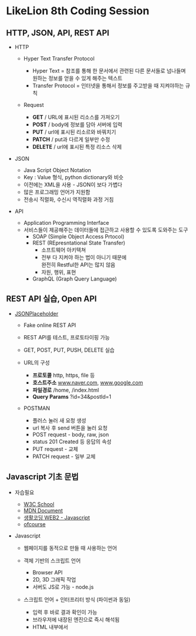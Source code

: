 # LikeLion 8th Coding Session

## HTTP, JSON, API, REST API

 + HTTP
    + Hyper Text Transfer Protocol
        + Hyper Text = 참조를 통해 한 문서에서 관련된 다른 문서들로 넘나들며 <br/>
        원하는 정보를 얻을 수 있게 해주는 텍스트
        + Transfer Protocol = 인터넷을 통해서 정보를 주고받을 때 지켜야하는 규칙
        
    + Request
        + __GET__ / URL에 표시된 리소스를 가져오기
        + __POST__ / body에 정보를 담아 서버에 입력
        + __PUT__ / url에 표시된 리소르와 바꿔치기
        + __PATCH__ / put과 다르게 일부만 수정
        + __DELETE__ / url에 표시된 특정 리소스 삭제
        
+ JSON
    + Java Script Object Notation
    + Key : Value 형식, python dictionary와 비슷
    + 이전에는 XML을 사용 - JSON이 보다 가볍다
    + 많은 프로그래밍 언어가 지원함
    + 전송시 직렬화, 수신시 역직렬화 과정 거침
        
+ API
    + Application Programming Interface
    + 서비스들이 제공해주는 데이터들에 접근하고 사용할 수 있도록 도와주는 도구
        + SOAP (Simple Object Access Prtocol)
        + REST (REpresntational State Transfer)           
            + 소프트웨어 아키텍쳐
            + 전부 다 지켜야 하는 법이 아니기 때문에<br/>
              완전히 Restful한 API는 많지 않음
            + 자원, 행위, 표현
        + GraphQL (Graph Query Language)

## REST API 실습, Open API

 + [JSONPlaceholder](https://jsonplaceholder.typicode.com/)
    + Fake online REST API
    + REST API를 테스트, 프로토타이핑 가능
    + GET, POST, PUT, PUSH, DELETE 실습
    
    + URL의 구성
      + __프로토콜__  http, https, file 등
      + __호스트주소__ www.naver.com, www.google.com
      + __파일경로__ /home, /index.html
      + __Query Params__ ?id=34&postId=1
      
    + POSTMAN
      + 플러스 눌러 새 요청 생성
      + url 복사 후 send 버튼을 눌러 요청
      + POST request - body, raw, json
      + status 201 Created 등 응답의 속성
      + PUT request - 교체
      + PATCH request - 일부 교체
 
## Javascript 기초 문법

  + 자습필요
    + [W3C School](https://www.w3schools.com/)
    + [MDN Document](https://developer.mozilla.org/ko/docs/Web/JavaScript)
    + [생활코딩 WEB2 - Javascript](http://opentutorials.org/course/3085)
    + [ofcourse](https://ofcourse.kr/)

  + Javascript
    + 웹페이지를 동적으로 만들 때 사용하는 언어
    + 객체 기반의 스크립트 언어
      + Browser API
      + 2D, 3D 그래픽 작업
      + 서버도 JS로 가능 - node.js
    + 스크립트 언어 + 인터프리터 방식 (파이썬과 동일)
      + 입력 후 바로 결과 확인이 가능
      + 브라우저에 내장된 엔진으로 즉시 해석됨
      + HTML 내부에서 <script> 태그내에 사용
      + ~.js 파일로 만들고, <script src="파일경로"> 를 사용해서 불러오기

    + 변수
      + 사용가능한 데이터 타입: Boolean, Null, Undefined, Number, String, Symbol, Object
      + var: 권장하지 않는 변수 선언 방식
        + Hoisting
        + Function scope 변수 (타 언어와 다른 점)
        + 중복 선언 가능
        + 예측하기 어려운 코드를 만들 수 있다
      + let: block scope 변수 (타 언어와 비슷하게 동작)
        ```javascript
        let booleanVal = true
        ```
      + const: 변하지 않는 데이터를 저장 (ex. 파이, 객체), 변경불가
    
    + for문
      + 일반적인 반복
        ```javascript
        for (let i = 0; i < 10; i++) {
          console.log(i);
        }
        ```
      + for in / object안의 key들 순회
        ```javascript
        const numInfo = { "one": "first", "two" : "second", "three": "third"};
        for (const i in numInfo) {
          console.log(`기수: ${i}, 서수: ${numInfo[i]}`);
        }
        //기수: one, 서수: first
        //기수: two, 서수: second
        //기수: three, 서수: third
        ```
      + for of / list등 iterable한 객체 
        ```javascript
        const oddNums = [1, 3, 5, 7, 9, 11];
        for(const i of oddNums){
          console.log(i);
        }
        ```
      + while
        ```javascript
        let i = 0;
        while (i < 10) {
          console.log(i);
          i++;
        }
        ```
      
    + 조건문
      + prompt - 사용자로부터 입력을 받아옴
      + if문, else if문, else문
      + 조건실행절이 단문일 경우 중괄호 생략
      
  + DOM 다루기
    + DOM : Document Object Model (div 등)
    + 웹페이지에 접근할 수 있게 해주는 일종의 인터페이스
    + js와는 별개, js에 DOM 조작가능한 API 존재

    + node 선택하기
      ```javascript
      // ID로 DOM 객체 선택
      let idObj = document.getElementById("name");
      // Class로 DOM 객체 선택, 여러 노드가 list 객체(HTMLCollection)에 담겨 나옴
      let classObj = document.getElementsByClassName("");
      // CSS 선택자로 DOM 객체 선택, All은 NodeList에 일치하는 노드 담겨 나옴
      let selectorObj = document.querySelector("#main");
      let selectorObj = document.querySelectorAll(".sfbgx");
      ```
    + 속성 변경하기
      + 내가 원하는 노드 선택
        1. 오른쪽 클릭 - 검사
        2. 오른쪽 클릭 - Copy - Copy selecter
      ```javascript
      let selectorObj = document.querySelectorAll("Copyed selecter");
      
      // 사용할 수 있는 속성들
      // style, innerText, innerHtml
      selectorObj.style = "color:yellow";
      selectorObj.innerText = "헬로"; //텍스트로 인식
      selectorObj.innerHTML = `<a href="https://www.naver.com">네이버로 가기</a>`;
      // a Tag의 herf 속성같은 각종 태그들의 속성들
      selectorObj.href = "https://www.naver.com";
      let newNode = document.createElement("p");
      selectorObj.appendChild(newNode);  //추가 가능
      ```
    + 함수
      + 기본 형태
        ```javascript
        // 새로운 노드를 추가해주는 함수
        function ver1_appendNewNode(target, tag="p", text="기본값") {
          let newTag = document.createElement(tag);
          newTag.innerText = text;

          target.appendChild(newTag);
        }

        appendNewNode(target);
        appendNewNode(target, "a");
        appendNewNode(target, "a", "A태그!");
        ```
      + 익명 함수, 특성 
        ```javascript
        // 익명함수의 형태
        let ver2_appendNewNode = function(target, tag="p", text="기본값") {
          let newTag = document.createElement(tag);
          newTag.innerText = text;

          target.appendChild(newTag);
        }
        ```
      + 화살표 함수
        ```javascript
        let ver3_appendNewNode = (target, tag="p", text="기본값") => {
          let newTag = document.creteElement(tag);
          newTag.innerText = text;

          target.appendChild(newTag);
        }
        ```
        
## Fetch API
  + 자바 스크립트 내의 API 활용
  + 비동기 처리
    + Promise 객체를 사용
      + 대기, 이행, 거부의 상태를 가짐
      + async, await 키워드 활용하여 Promise객체 안의 정보를 뽑아올 수 있음
      + Promise객체의 콜백함수 사용 (then, catch 등)
  + Fetch API
    + 네트워크 통신을 위해서 제공되는 API
    + Promise 객체를 반환
    + Request, Response 두 객체 사용
    ```javascript
    function promiseTest1(timer) {
        // Promise 객체를 new 키워드를 통해 만들어줍니다.
        let promiseObj = new Promise((resolve, reject) => {
            setTimeout(() => {
                // resolve 함수를 통해 메시지를 반환해줍니다.
                resolve(`Timer : ${timer}`)
            }, timer);
        });

        // 반환된 메시지는 then 함수를 통해 익명함수의 매개변수
        // 여기서는 value로 들어가게 되고,
        // console.log(value)로 출력됩니다.
        promiseObj.then((value) => console.log(value));

    }

    function promiseTest2(timer) {
        // status를 랜덤으로 만듭니다.
        // Math.floor() : 바닥함수 -> 소수점이하를 버립니다.
        // Math.random() : 0~1 사이의 랜덤한 숫자를 반환합니다.
        const status = Math.floor(Math.random() * 10) % 2;
        let promiseObj = new Promise((resolve, reject) => {
            // 랜덤으로 뽑은 status가 1이면 resolve
            // status가 0이면 reject로 메시지를 반환합니다.
            setTimeout(() => {
                if (status === 1) resolve('성공!');
                else reject('실패ㅠ');
            }, timer)
        })

        promiseObj
            .then((value) => console.log(value))
            .catch((error) => console.error(error));
    }
    ```
    + FetchAPI
    ```javascript
    // Fetch API로 JSON Placeholder 테스트
    const url = "https://jsonplaceholder.typicode.com/posts";
    fetch(url)
        .then(response => response.json())
        .then(json => console.log(json))
        
    // Fetch API로 POST 요청 날리기
    // 생성할 Post 객체
    let newPost = {
        title: 'foo',
        body: 'bar',
        userId: 1
    };
    
    fetch(url, {
        // HTTP 요청 메소드 사용 가능
        method: 'POST',
        // body는 직렬화해서 전송
        body: JSON.stringify(newPost),
        // Header를 추가해서 우리가 보내는 데이터에 대한 정보를 서버에 알려준다.
        header: {
            "Content-type": "application/json; charset=UTF-8"
        }
    })
        .then(response => {
            console.log("response 타입: " + typeof(response));
            return response.json();
        })
        .then(json => {
            console.log("response.json() 타입: " + typeof(json));
            console.log(json)
        })
        //화살표 함수의 입력 1개 - ()생략, return 1개 - {}생략가능
    
    ```
    
## UI 작업, Kakao Map 삽입

  1. html 구조 만들기<br>
      + 매우 간단 - navbar, main
    
  2. 기본으로 들어있는 스타일 제거 <br>
      + 기본적으로 html, body에 margin이 들어있다.
      + 그대로 놔두게 되면 꽉찬 화면을 만들 수 없다.
      + body, html이 전체 화면을 채우도록 크기를 지정
  
  3. Navbar 만들기
      + 적당한 색깔
      + 투명도를 주어 뒤에 Map도 보일 수 있도록 해준다.

  4. Fontawesome CDN 추가
      + Fontawesome은 아이콘 폰트를 제공해주는 사이트
        ```html
        <!-- cdnjs fontawesome -->
        <link href="https://cdnjs.cloudflare.com/ajax/libs/font-awesome/5.14.0/css/all.min.css" rel="stylesheet">
        ```
      + [여기서](https://fontawesome.com/icons?d=gallery) Back button과 유사한 것을 찾음
      ```html
      <i class="fas fa-chevron-left"></i>
      ```

  5. Navbar에 Back button 추가하기
      + 위치는 왼쪽에 고정
      + 색은 흰색
      + 사이즈 조절해서 적당한 크기로 만들어준다.

  6. kakao 지도 추가하기
      + API 키 발급하기
      + 예제를 읽어보고, 지도를 추가해준다.
          1. [Kakao Developers](https://developers.kakao.com/) 로그인
          2. 내 애플리케이션 - 애플리케이션 추가하기 - 앱 이름 작성 - com.mask.nearby.likelion - 저장
          3. js 앱 키 복사
          4. 제품 - 지도/로컬 - 문서 보기 - 지도 SDK - 해당 가이드
          5. JavaScript 개발 가이드 - 시작하기
          6. 시작하기 
          + 지도를 담을 영역 만들기
            ```html
            <div id="map" style="width:500px;height:400px;"></div>
            ```
          + 실제 지도를 그리는 Javascript API를 불러오기
            ```html
            <script type="text/javascript" src="//dapi.kakao.com/v2/maps/sdk.js?appkey=발급받은 APP KEY를 넣으시면 됩니다."></script>
            ```
          + 지도를 띄우는 코드 작성
            ```html
            let container = document.getElementById('map'); //지도를 담을 영역의 DOM 레퍼런스
            let options = { //지도를 생성할 때 필요한 기본 옵션
              center: new kakao.maps.LatLng(33.450701, 126.570667), //지도의 중심좌표.
              level: 3 //지도의 레벨(확대, 축소 정도)
            };

            let map = new kakao.maps.Map(container, options); //지도 생성 및 객체 리턴
            ```
          + 사이트 도메인 등록 - 내 애플리케이션 - 플랫폼 설정하기 - Web 플랫폼 등록 - `http://127.0.0.1:8080`
          + vscode - 새 터미널 - `python -m http.server 8080`
          + 크롬 url `127.0.0.1:8080`
      + 지도 크기 조정하기 - width, height 100%
      + 지도 위치 조정하기

  7. 검색 창 만들기
      + 검색창 구조
          + 검색창 전체 위치를 조정해 줄 컨테이너
          + 검색창을 감싸고 있는 배경
          + 검색창의 input
          + 검색 버튼
          ```html
          <i class="fas fa-search"></i>
          ```
      + 검색창 폰트를 나눔고딕으로 바꾸기 위해 웹폰트 가져오기 - css최상단
      ```css
      @import url(//fonts.googleapis.com/earlyaccess/nanumgothic.css); .nanumgothic * { font-family: 'Nanum Gothic', sans-serif; }
      ```
      + 웹폰트 적용하기

## 메인 화면 기능 구현
  0. 준비 
      + <script>로 구현했던 코드 js로 옮기기
      + 장소 검색 API를 사용하기 위하여 appkey={{key}}__&libraries=services__ 추가 필요 
      + [공적 마스크 판매 현황 조회 API](https://app.swaggerhub.com/apis-docs/Promptech/public-mask-info/20200307-oas3)
  
  1. 검색 기능
      + 검색 버튼, enter 눌렀을 때 검색
      + keyword로 검색 [sample](https://apis.map.kakao.com/web/sample/keywordBasic/)
      + 검색 내용을 가운데로 띄우기 `map.setCenter(center)`

  2. 마스크 데이터를 불러와서 Marker 그리기
      + SwaggerHub에서 공적마스크 데이터 불러온다. 
          + ```https://8oi9s0nnth.apigw.ntruss.com/corona19-masks/v1/storesByGeo/json? ```
          + API 현재 지원하지 않음(2020.08)
          ```javascript 
          let request_url = `${base_mask_url}lat=${Lat}&lng{lng}`;
          let response = await fetch(request_url);
          let result = await response.json();
          result.stores
          ```
      + Marker 그리기 ```displayMarker(place)```

  3. Mask 수량에 따라 다른 Marker 띄우기
      + 수량별 다른 색상의 Marker 준비
      + 수량별 다른 생상의 Marker 띄우기

  4. Marker 클릭 시 정보 띄우기
      + 약국이름, 입고 등록 시간, 업데이트 시간 띄우기
      + 해당 약국 길찾기
      + 지도 이동시 위치에 맞는 데이터 불러오기
      + 로딩화면



    
    
    
    
